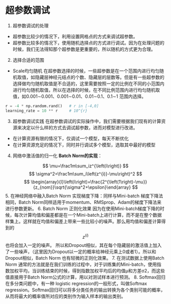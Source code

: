 # 超参数调试
1. 超参数调试的处理
  - 超参数比较少的情况下，利用设置网格点的方式来调试超参数。
  - 超参数比较多的情况下，使用随机选择点的方式进行调试。因为在处理问题的时候，我们无法得知那个超参数是更重要的，所以随机的方式更为合理。

2. 选择合适的范围
  - Scale均匀随机
在超参数选择的时候，一些超参数是在一个范围内进行均匀随机取值，如隐藏层神经元结点的个数、隐藏层的层数等。但是有一些超参数的选择做均匀随机取值是不合适的，这里需要按照一定的比例在不同的小范围内进行均匀随机取值，所以在选择的时候，在不同比例范围内进行均匀随机取值，如0.001∼0.001、0.001∼0.01、0.01∼0.1、0.1∼1 范围内选择。
```python
r = -4 * np.random.rand()   # r in [-4,0]
learning_rate = 10 ** r     # 10^{r}
```

3. 超参数调试实践
在超参数调试的实际操作中，我们需要根据我们现有的计算资源来决定以什么样的方式去调试超参数，进而对模型进行改进。
  - 在计算资源有限的情况下，仅调试一个模型，每天不断优化
  - 在计算资源充足的情况下，同时并行调试多个模型，选取其中最好的模型

4. 网络中激活值的归一化
    **Batch Norm的实现**：

$$
\mu=\frac1m\sum_iz^{\left(i\right)}
$$
$$
\sigma^2=\frac1m\sum_i\left(z^{i)}-\mu\right)^2
$$
$$
\begin{array}{l}\left(i\right)=\frac{2^{\left(1\right)-\mu}}{z_{nom}}\sqrt{\sigma^2+\epsilon}\end{array}
$$
5. 在神经网络中融入Batch Norm
实现梯度下降：同样与Mini-batch 梯度下降法相同，Batch Norm同样适用于momentum、RMSprop、Adam的梯度下降法来进行参数更新。
6. Batch Norm 正则化效果
因为在使用Mini-batch梯度下降的时候，每次计算均值和偏差都是在一个Mini-batch上进行计算，而不是在整个数据样集上。这样就在均值和偏差上带来一些比较小的噪声。那么用均值和偏差计算得到的
$$
z^{\left(i\right)}
$$
也将会加入一定的噪声。
所以和Dropout相似，其在每个隐藏层的激活值上加入了一些噪声，（这里因为Dropout以一定的概率给神经元乘上0或者1）。所以和Dropout相似，Batch Norm 也有轻微的正则化效果。
7. 在测试数据上使用Batch Norm
通常的方法就是在我们训练的过程中，对于训练集的Mini-batch，使用指数加权平均，当训练结束的时候，得到指数加权平均后的均值μ和方差σ2，而这些值直接用于Batch Norm公式的计算，用以对测试样本进行预测。
8. Softmax回归
在多分类问题中，有一种 logistic regression的一般形式，叫做Softmax regression。Softmax回归可以将多分类任务的输出转换为各个类别可能的概率，从而将最大的概率值所对应的类别作为输入样本的输出类别。
